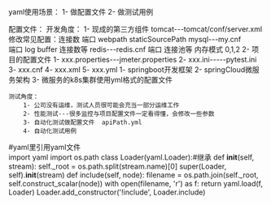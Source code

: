 yaml使用场景：
    1- 做配置文件
    2- 做测试用例
    
配置文件：
    开发角度：
        1- 现成的第三方组件
            tomcat---tomcat/conf/server.xml 
                修改常见配置：连接数 端口  webpath  staticSourcePath
            mysql---my.cnf  
                端口  log  buffer  连接数等
            redis---redis.cnf
                端口 连接池等  内存模式 0,1,2
        2- 项目的配置文件
            1- xxx.properties---jmeter.properties
            2- xxx.ini-----pytest.ini
            3- xxx.cnf
            4- xxx.xml
            5- xxx.yml
                1- springboot开发框架
                2- springCloud微服务架构
                3- 微服务的k8s集群使用yml格式的配置文件
                
    测试角度：
        1- 公司没有运维，测试人员很可能会充当一部分运维工作
        2- 性能测试---很多监控与项目配置文件一定看得懂，会修改一些参数
        3- 自动化测试做配置文件  apiPath.yml
        4- 自动化测试用例

#yaml里引用yaml文件      
import yaml
import os.path
class Loader(yaml.Loader):#继承
    def __init__(self, stream):
        self._root = os.path.split(stream.name)[0]
        super(Loader, self).__init__(stream)
    def include(self, node):
        filename = os.path.join(self._root, 			self.construct_scalar(node))
        with open(filename, 'r') as f:
            return yaml.load(f, Loader)
Loader.add_constructor('!include', Loader.include)
            
        